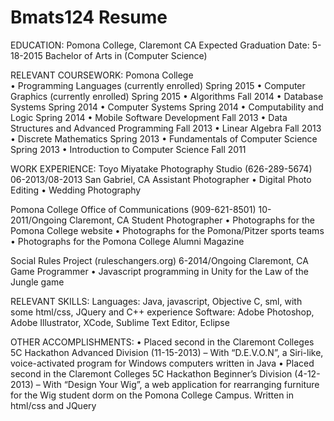 # Bmats124 Resume
EDUCATION:
Pomona College, Claremont CA	 				Expected Graduation Date: 5-18-2015 
Bachelor of Arts in (Computer Science)

RELEVANT COURSEWORK: 
Pomona College	
•	Programming Languages (currently enrolled)						Spring 2015
•	Computer Graphics (currently enrolled)						Spring 2015
•	Algorithms										Fall 2014
•	Database Systems									Spring 2014
•	Computer Systems 									Spring 2014
•	Computability and Logic 								Spring 2014
•	Mobile Software Development								Fall 2013
•	Data Structures and Advanced Programming 						Fall 2013
•	Linear Algebra										Fall 2013
•	Discrete Mathematics									Spring 2013
•	Fundamentals of Computer Science							Spring 2013
•	Introduction to Computer Science							Fall 2011

WORK EXPERIENCE:
Toyo Miyatake Photography Studio (626-289-5674)						06-2013/08-2013
San Gabriel, CA
Assistant Photographer
•	Digital Photo Editing
•	Wedding Photography

Pomona College Office of Communications (909-621-8501)			          		10-2011/Ongoing
Claremont, CA
Student Photographer
•	Photographs for the Pomona College website
•	Photographs for the Pomona/Pitzer sports teams
•	Photographs for the Pomona College Alumni Magazine

Social Rules Project (ruleschangers.org)							6-2014/Ongoing
Claremont, CA
Game Programmer
•	Javascript programming in Unity for the Law of the Jungle game


RELEVANT SKILLS:
Languages: Java, javascript, Objective C, sml, with some html/css, JQuery and C++ experience
Software: Adobe Photoshop, Adobe Illustrator, XCode, Sublime Text Editor, Eclipse

OTHER ACCOMPLISHMENTS: 
•	Placed second in the Claremont Colleges 5C Hackathon Advanced Division (11-15-2013)  –  With “D.E.V.O.N”, a Siri-like, voice-activated program for Windows computers written in Java
•	Placed second in the Claremont Colleges 5C Hackathon Beginner’s Division (4-12-2013) – With “Design Your Wig”, a web application for rearranging furniture for the Wig student dorm on the Pomona College Campus.  Written in html/css and JQuery


